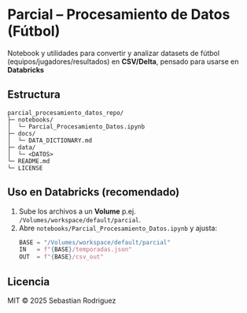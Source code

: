 # Parcial – Procesamiento de Datos (Fútbol)

Notebook y utilidades para convertir y analizar datasets de fútbol (equipos/jugadores/resultados) en **CSV/Delta**, pensado para usarse en **Databricks** 

## Estructura
```
parcial_procesamiento_datos_repo/
├─ notebooks/
│  └─ Parcial_Procesamiento_Datos.ipynb
├─ docs/
│  └─ DATA_DICTIONARY.md
├─ data/
│  └─ <DATOS>      
└─ README.md
└─ LICENSE
```

## Uso en Databricks (recomendado)
1. Sube los archivos a un **Volume** p.ej. `/Volumes/workspace/default/parcial`.
2. Abre `notebooks/Parcial_Procesamiento_Datos.ipynb` y ajusta:
   ```python
   BASE = "/Volumes/workspace/default/parcial"
   IN   = f"{BASE}/temporadas.json"
   OUT  = f"{BASE}/csv_out"
   ```

## Licencia
MIT © 2025 Sebastian Rodriguez
